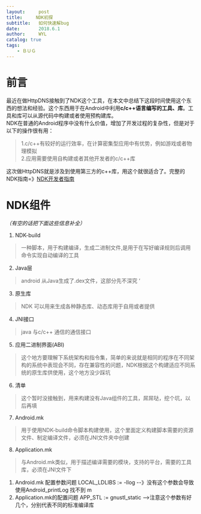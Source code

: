 ```yaml
---
layout:     post
title:     NDK初探
subtitle:   如何快速解bug
date:       2018.6.1
author:     WYL
catalog: true
tags:
    - ＢＵＧ
---
```

# 前言
最近在做HttpDNS接触到了NDK这个工具，在本文中总结下这段时间使用这个东西的想法和经验。这个东西用于在Android中利用**c/c++语言编写的工具、库**。工具和库可以从源代码中构建或者使用预构建库。    
NDK在普通的Android程序中没有什么价值，增加了开发过程的复杂性，但是对于以下的操作很有用：
> 1.c/c++有较好的运行效率，在计算密集型应用中有优势，例如游戏或者物理模拟    
> 2.应用需要使用自构建或者其他开发者的c/c++库    

这次做HttpDNS就是涉及到使用第三方的c++库，用这个就很适合了。完整的NDK指南=》[NDK开发者指南](https://developer.android.com/ndk/guides/ndk-build?hl=zh-cn)

# NDK组件
*（有空的话把下面这些信息补全）*
1. NDK-build
> 一种脚本，用于构建编译，生成二进制文件,是用于在写好编译规则后调用命令实现自动编译的工具

2. Java层
> android 从Java生成了.dex文件，这部分先不深究    ‘

3. 原生库
> NDK 可以用来生成各种静态库、动态库用于自用或者提供    

4. JNI接口
> java 与c/c++ 通信的通信接口

5. 应用二进制界面(ABI)
> 这个地方要理解下系统架构和指令集，简单的来说就是相同的程序在不同架构的系统中表现会不同，存在兼容性的问题，NDK根据这个构建适应不同系统的原生库供使用，这个地方没少踩坑  

6. 清单
> 这个暂时没接触到，用来构建没有Java组件的工具，屌屌哒，挖个坑，以后再填

7. Android.mk
> 用于使用NDK-build命令脚本构建使用，这个里面定义构建脚本需要的资源文件、制定编译文件，必须在JNI文件夹中创建

8. Application.mk
> 与Android.mk类似，用于描述编译需要的模块，支持的平台，需要的工具库，必须在JNI文件下
1. Android.mk 配置参数问题
LOCAL_LDLIBS := -llog  --》没有这个参数会导致使用Android_printLog 找不到
m
2. Application.mk的配置问题
APP_STL := gnustl_static  -->注意这个参数有好几个，分别代表不同的标准编译库

